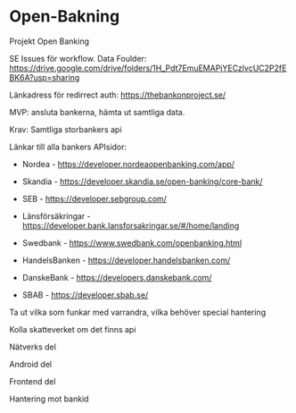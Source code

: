# Open-Bakning
Projekt Open Banking

SE Issues för workflow.
Data Foulder: https://drive.google.com/drive/folders/1H_Pdt7EmuEMAPjYECzlvcUC2P2fEBK6A?usp=sharing

Länkadress för redirrect auth: https://thebankonproject.se/

MVP: ansluta bankerna, hämta ut samtliga data.

Krav: Samtliga storbankers api

Länkar till alla bankers APIsidor:
* Nordea - https://developer.nordeaopenbanking.com/app/

* Skandia - https://developer.skandia.se/open-banking/core-bank/

* SEB - https://developer.sebgroup.com/

* Länsförsäkringar - https://developer.bank.lansforsakringar.se/#/home/landing

* Swedbank - https://www.swedbank.com/openbanking.html

* HandelsBanken - https://developer.handelsbanken.com/

* DanskeBank - https://developers.danskebank.com/

* SBAB - https://developer.sbab.se/


Ta ut vilka som funkar med varrandra, vilka behöver special hantering

Kolla skatteverket om det finns api



Nätverks del

Android del

Frontend del

Hantering mot bankid

